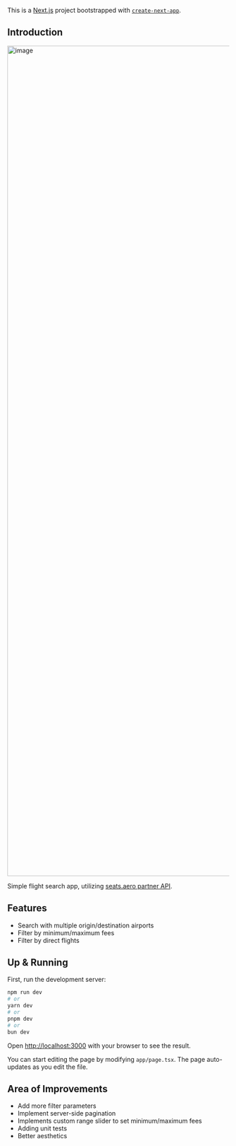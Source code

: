 This is a [Next.js](https://nextjs.org) project bootstrapped with [`create-next-app`](https://nextjs.org/docs/app/api-reference/cli/create-next-app).

## Introduction

<img width="1878" alt="image" src="https://github.com/user-attachments/assets/75eb6ad9-11c0-4fa7-a6e6-811f520328bd" />

Simple flight search app, utilizing [seats.aero partner API](https://developers.seats.aero/reference/cached-search).

## Features

- Search with multiple origin/destination airports
- Filter by minimum/maximum fees
- Filter by direct flights

## Up & Running

First, run the development server:

```bash
npm run dev
# or
yarn dev
# or
pnpm dev
# or
bun dev
```

Open [http://localhost:3000](http://localhost:3000) with your browser to see the result.

You can start editing the page by modifying `app/page.tsx`. The page auto-updates as you edit the file.

## Area of Improvements

- Add more filter parameters
- Implement server-side pagination
- Implements custom range slider to set minimum/maximum fees
- Adding unit tests
- Better aesthetics
